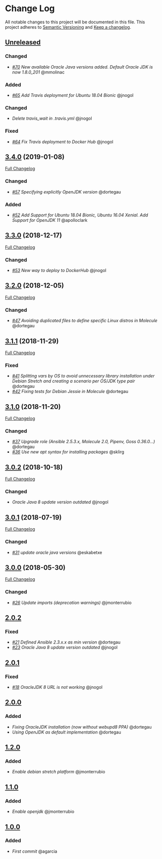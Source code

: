 # Change Log
All notable changes to this project will be documented in this file.
This project adheres to [Semantic Versioning](http://semver.org/) and [Keep a changelog](https://github.com/olivierlacan/keep-a-changelog).

## [Unreleased](https://github.com/idealista/java-role/tree/develop)
### Changed
- *[#70](https://github.com/idealista/java-role/issues/70) New available Oracle Java versions added. Default Oracle JDK is now 1.8.0_201* @mmolinac
### Added
- *[#65](https://github.com/idealista/java-role/issues/65) Add Travis deployment for Ubuntu 18.04 Bionic* @jnogol
### Changed
- *Delete travis_wait in .travis.yml* @jnogol
### Fixed
- *[#64](https://github.com/idealista/java-role/issues/64) Fix Travis deployment to Docker Hub* @jnogol

## [3.4.0](https://github.com/idealista/java-role/tree/3.4.0) (2019-01-08)
[Full Changelog](https://github.com/idealista/java-role/compare/3.3.0...3.4.0)
### Changed
- *[#57](https://github.com/idealista/java-role/issues/57) Specifying explicitly OpenJDK version* @dortegau
### Added
- *[#52](https://github.com/idealista/java-role/issues/52) Add Support for Ubuntu 18.04 Bionic, Ubuntu 16.04 Xenial. Add Support for OpenJDK 11* @apolloclark

## [3.3.0](https://github.com/idealista/java-role/tree/3.3.0) (2018-12-17)
[Full Changelog](https://github.com/idealista/java-role/compare/3.2.0...3.3.0)
### Changed
- *[#53](https://github.com/idealista/java-role/issues/53) New way to deploy to DockerHub* @jnogol

## [3.2.0](https://github.com/idealista/java-role/tree/3.2.0) (2018-12-05)
[Full Changelog](https://github.com/idealista/java-role/compare/3.1.1...3.2.0)
### Changed
- *[#47](https://github.com/idealista/java-role/issues/47) Avoiding duplicated files to define specific Linux distros in Molecule* @dortegau

## [3.1.1](https://github.com/idealista/java-role/tree/3.1.1) (2018-11-29)
[Full Changelog](https://github.com/idealista/java-role/compare/3.1.0...3.1.1)
### Fixed
- *[#41](https://github.com/idealista/java-role/issues/41) Splitting vars by OS to avoid unnecessary library installation under Debian Stretch and creating a scenario per OS/JDK type pair* @dortegau
- *[#42](https://github.com/idealista/java-role/issues/42) Fixing tests for Debian Jessie in Molecule* @dortegau

## [3.1.0](https://github.com/idealista/java-role/tree/3.1.0) (2018-11-20)
[Full Changelog](https://github.com/idealista/java-role/compare/3.0.2...3.1.0)
### Changed
- *[#37](https://github.com/idealista/java-role/issues/37) Upgrade role (Ansible 2.5.3.x, Molecule 2.0, Pipenv, Goss 0.36.0...)* @dortegau
- *[#36](https://github.com/idealista/java-role/issues/36) Use new apt syntax for installing packages* @sklirg

## [3.0.2](https://github.com/idealista/java-role/tree/3.0.2) (2018-10-18)
[Full Changelog](https://github.com/idealista/java-role/compare/3.0.1...3.0.2)
### Changed
- *Oracle Java 8 update version outdated* @jnogol

## [3.0.1](https://github.com/idealista/java-role/tree/3.0.1) (2018-07-19)
[Full Changelog](https://github.com/idealista/java-role/compare/3.0.0...3.0.1)
### Changed
- *[#31](https://github.com/idealista/java-role/issues/31) update oracle java versions* @eskabetxe

## [3.0.0](https://github.com/idealista/java-role/tree/3.0.0) (2018-05-30)
[Full Changelog](https://github.com/idealista/java-role/compare/2.0.2...3.0.0)
### Changed
- *[#26](https://github.com/idealista/java-role/issues/26) Update imports (deprecation warnings)* @jmonterrubio

## [2.0.2](https://github.com/idealista/java-role/tree/2.0.2)
### Fixed
- *[#21](https://github.com/idealista/java-role/issues/21) Defined Ansible 2.3.x.x as min version* @dortegau
- *[#23](https://github.com/idealista/java-role/issues/23) Oracle Java 8 update version outdated* @jnogol

## [2.0.1](https://github.com/idealista/java-role/tree/2.0.1)
### Fixed
- *[#18](https://github.com/idealista/java-role/issues/18) OracleJDK 8 URL is not working* @jnogol

## [2.0.0](https://github.com/idealista/java-role/tree/2.0.0)
### Added
- *Fixing OracleJDK installation (now without webupd8 PPA)* @dortegau
- *Using OpenJDK as default implementation* @dortegau

## [1.2.0](https://github.com/idealista/java-role/tree/1.2.0)
### Added
- *Enable debian stretch platform* @jmonterrubio

## [1.1.0](https://github.com/idealista/java-role/tree/1.1.0)
### Added
- *Enable openjdk* @jmonterrubio

## [1.0.0](https://github.com/idealista/java-role/tree/1.0.0)
### Added
- *First commit* @agarcia

